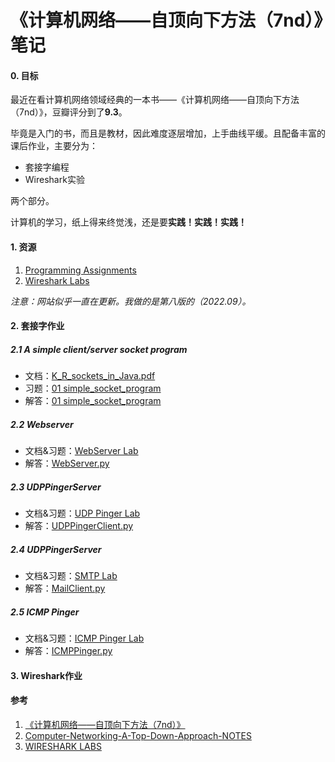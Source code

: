 # 《计算机网络——自顶向下方法（7nd）》笔记

#### 0. 目标

最近在看计算机网络领域经典的一本书——《计算机网络——自顶向下方法（7nd）》，豆瓣评分到了**9.3**。

毕竟是入门的书，而且是教材，因此难度逐层增加，上手曲线平缓。且配备丰富的课后作业，主要分为：

- 套接字编程
- Wireshark实验

两个部分。

计算机的学习，纸上得来终觉浅，还是要**实践！实践！实践！**

#### 1. 资源

1. [Programming Assignments](https://gaia.cs.umass.edu/kurose_ross/programming.php)
2. [Wireshark Labs](https://gaia.cs.umass.edu/kurose_ross/wireshark.php)

*注意：网站似乎一直在更新。我做的是第八版的（2022.09）。*

#### 2. 套接字作业

##### 2.1 A simple client/server socket program

- 文档：[K_R_sockets_in_Java.pdf](https://gaia.cs.umass.edu/kurose_ross/programming/simple_socket/K_R_sockets_in_Java.pdf)
- 习题：[01 simple_socket_program](https://gaia.cs.umass.edu/kurose_ross/programming/simple_socket/simple_socket_program_PA1.docx)
- 解答：[01 simple_socket_program](./Socket/01_Simple_Socket/Code/)

##### 2.2 Webserver 

- 文档&习题：[WebServer Lab](https://gaia.cs.umass.edu/kurose_ross/programming/Python_code_only/WebServer_programming_lab_only.pdf)
- 解答：[WebServer.py](./Socket/02_WebServer/Code/WebServer.py)

##### 2.3 UDPPingerServer

- 文档&习题：[UDP Pinger Lab](https://gaia.cs.umass.edu/kurose_ross/programming/Python_code_only/UDP_Pinger_programming_lab_only.pdf)
- 解答：[UDPPingerClient.py](./Socket/02_WebServer/Code/UDPPingerClient.py)

##### 2.4 UDPPingerServer

- 文档&习题：[SMTP Lab](https://gaia.cs.umass.edu/kurose_ross/programming/Python_code_only/SMTP_programming_lab_only.pdf)
- 解答：[MailClient.py](./Socket/02_WebServer/Code/MailClient.py)

##### 2.5 ICMP Pinger

- 文档&习题：[ICMP Pinger Lab](https://gaia.cs.umass.edu/kurose_ross/programming/Python_code_only/ICMP_ping_programming_lab_only.pdf)
- 解答：[ICMPPinger.py](./Socket/02_WebServer/Code/ICMPPinger.py)

#### 3. Wireshark作业





#### 参考

1. [《计算机网络——自顶向下方法（7nd）》](https://book.douban.com/subject/30280001/)
2. [Computer-Networking-A-Top-Down-Approach-NOTES](https://github.com/moranzcw/Computer-Networking-A-Top-Down-Approach-NOTES)
3. [WIRESHARK LABS](https://gaia.cs.umass.edu/kurose_ross/wireshark.php)